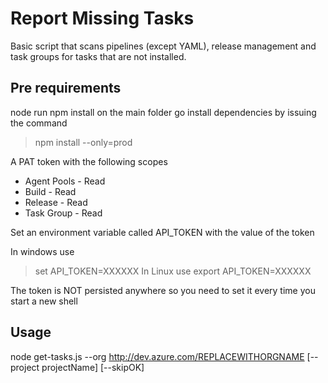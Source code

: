 # Report Missing Tasks

Basic script that scans pipelines (except YAML), release management and task groups for tasks that are not installed.

## Pre requirements

node
run npm install on the main folder go install dependencies by issuing the command

> npm install --only=prod

A PAT token with the following scopes

* Agent Pools - Read
* Build - Read
* Release - Read
* Task Group - Read

Set an environment variable called API_TOKEN with the value of the token

In windows use 
> set API_TOKEN=XXXXXX
In Linux use
> export API_TOKEN=XXXXXX

The token is NOT persisted anywhere so you need to set it every time you start a new shell

## Usage

node get-tasks.js --org http://dev.azure.com/REPLACEWITHORGNAME [--project projectName] [--skipOK]
